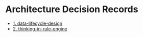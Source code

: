 # Architecture Decision Records

* [1. data-lifecycle-design](0001-data-lifecycle-design.md)
* [2. thinking-in-rule-engine](0002-thinking-in-rule-engine.md)